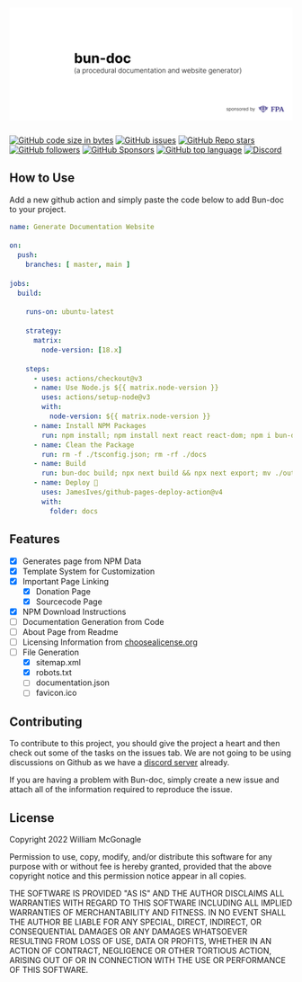 # ![Bun-doc](https://raw.githubusercontent.com/William-McGonagle/bun-doc/c8be8454f3686ddfb5c7e84b51fa847c4cbde824/.github/media/cover.svg)

[![GitHub code size in bytes](https://img.shields.io/github/languages/code-size/william-mcgonagle/bun-doc)](https://github.com/william-mcgonagle/bun-doc)
[![GitHub issues](https://img.shields.io/github/issues/william-mcgonagle/bun-doc)](https://github.com/william-mcgonagle/bun-doc/issues)
[![GitHub Repo stars](https://img.shields.io/github/stars/william-mcgonagle/bun-doc?color=green)](https://github.com/william-mcgonagle/bun-doc)
[![GitHub followers](https://img.shields.io/github/followers/william-mcgonagle?color=red)](https://github.com/william-mcgonagle)
[![GitHub Sponsors](https://img.shields.io/github/sponsors/fairfield-programming?color=orange)](https://github.com/fairfield-programming)
[![GitHub top language](https://img.shields.io/github/languages/top/william-mcgonagle/bun-doc?color=purple)](https://github.com/william-mcgonagle/bun-doc)
[![Discord](https://img.shields.io/discord/928056769983447090)](https://discord.gg/qtu2MXGhcf)

## How to Use

Add a new github action and simply paste the code below to add Bun-doc to your project.

```yaml
name: Generate Documentation Website

on:
  push:
    branches: [ master, main ]

jobs:
  build:

    runs-on: ubuntu-latest

    strategy:
      matrix:
        node-version: [18.x]

    steps:
      - uses: actions/checkout@v3
      - name: Use Node.js ${{ matrix.node-version }}
        uses: actions/setup-node@v3
        with:
          node-version: ${{ matrix.node-version }}
      - name: Install NPM Packages
        run: npm install; npm install next react react-dom; npm i bun-doc -g
      - name: Clean the Package
        run: rm -f ./tsconfig.json; rm -rf ./docs
      - name: Build
        run: bun-doc build; npx next build && npx next export; mv ./out ./docs
      - name: Deploy 🚀
        uses: JamesIves/github-pages-deploy-action@v4
        with:
          folder: docs
```

## Features

- [x] Generates page from NPM Data
- [x] Template System for Customization
- [x] Important Page Linking
  - [x] Donation Page
  - [x] Sourcecode Page
- [x] NPM Download Instructions
- [ ] Documentation Generation from Code
- [ ] About Page from Readme
- [ ] Licensing Information from [choosealicense.org](https://choosealicense.org)
- [ ] File Generation
  - [x] sitemap.xml
  - [x] robots.txt
  - [ ] documentation.json
  - [ ] favicon.ico

## Contributing

To contribute to this project, you should give the project a heart and then check out some of the tasks on the issues tab. We are not going to be using discussions on Github as we have a [discord server](https://discord.gg/qtu2MXGhcf) already.

If you are having a problem with Bun-doc, simply create a new issue and attach all of the information required to reproduce the issue.

## License

Copyright 2022 William McGonagle

Permission to use, copy, modify, and/or distribute this software for any purpose with or without fee is hereby granted, provided that the above copyright notice and this permission notice appear in all copies.

THE SOFTWARE IS PROVIDED "AS IS" AND THE AUTHOR DISCLAIMS ALL WARRANTIES WITH REGARD TO THIS SOFTWARE INCLUDING ALL IMPLIED WARRANTIES OF MERCHANTABILITY AND FITNESS. IN NO EVENT SHALL THE AUTHOR BE LIABLE FOR ANY SPECIAL, DIRECT, INDIRECT, OR CONSEQUENTIAL DAMAGES OR ANY DAMAGES WHATSOEVER RESULTING FROM LOSS OF USE, DATA OR PROFITS, WHETHER IN AN ACTION OF CONTRACT, NEGLIGENCE OR OTHER TORTIOUS ACTION, ARISING OUT OF OR IN CONNECTION WITH THE USE OR PERFORMANCE OF THIS SOFTWARE.
